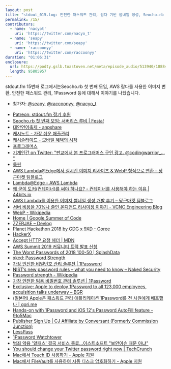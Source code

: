 ```yaml
---
layout: post
title: "stdout_015.log: 안전한 패스워드 관리, 람다 기반 썸네일 생성, Seocho.rb 첫 번재 모임"
permalink: /15/
contributors:
  - name: 'nacyot'
    uri: 'https://twitter.com/nacyo_t'
  - name: 'seapy'
    uri: 'https://twitter.com/seapy'
  - name: 'raccoonyy'
    uri: 'https://twitter.com/raccoonyy'
duration: "01:06:31"
enclosure:
  url: https://podty.gslb.toastoven.net/meta/episode_audio/513940/188843_1548862704872.mp3
  length: 95805957
---
```


stdout.fm 15번째 로그에서는Seocho.rb 첫 번째 모임, AWS 람다를 사용한 이미지 변환, 안전한 패스워드 관리, 1Password 등에   대해서 이야기를 나눴습니다.

* 참가자: [@seapy][sea], [@raccoonyy][rac], [@nacyo_t][nac]

[sea]: https://twitter.com/seapy
[rac]: https://twitter.com/raccoonyy
[nac]: https://twitter.com/nacyo_t

* [Patreon: stdout.fm 정기 후원](https://www.patreon.com/stdoutfm)
* [Seocho.rb 첫 번째 모임: 서버리스 루비 \| Festa!](https://festa.io/events/183)
* [대안언어축제 - anpshare](https://sites.google.com/site/anpshare/anpedia/altlang)
* [캐시노트 - 가장 쉬운 매출관리](https://cashnote.kr/)
* [캐시슬라이드 - 모바일 혜택의 시작](http://site.cashslide.co.kr/)
* [프로그래머스](https://programmers.co.kr/)
* [기계인간 on Twitter: "판교에서 본 프로그래머스 구인 광고. @codingwarrior_… "](https://twitter.com/John_Grib/status/1089676652156661760)
* [룩핀](https://www.lookpin.co.kr/)
* [AWS Lambda@Edge에서 실시간 이미지 리사이즈 & WebP 형식으로 변환 – 당근마켓 팀블로그](https://medium.com/daangn/lambda-edge%EB%A1%9C-%EA%B5%AC%ED%98%84%ED%95%98%EB%8A%94-on-the-fly-%EC%9D%B4%EB%AF%B8%EC%A7%80-%EB%A6%AC%EC%82%AC%EC%9D%B4%EC%A7%95-f4e5052d49f3)
* [Lambda@Edge - AWS Lambda](https://docs.aws.amazon.com/lambda/latest/dg/lambda-edge.html)
* [왜 굳이 도커(컨테이너)를 써야 하나요? - 컨테이너를 사용해야 하는 이유 \| 44bits.io](https://www.44bits.io/ko/post/why-should-i-use-docker-container)
* [AWS Lambda를 이용한 이미지 썸네일 생성 개발 후기 – 당근마켓 팀블로그](https://medium.com/daangn/aws-lambda%EB%A5%BC-%EC%9D%B4%EC%9A%A9%ED%95%9C-%EC%9D%B4%EB%AF%B8%EC%A7%80-%EC%8D%B8%EB%84%A4%EC%9D%BC-%EC%83%9D%EC%84%B1-%EA%B0%9C%EB%B0%9C-%ED%9B%84%EA%B8%B0-acc278d49980)
* [서버 비용을 70%나 줄인 온디맨드 리사이징 이야기 - VCNC Engineering Blog](http://engineering.vcnc.co.kr/2016/05/ondemand-image-resizing/)
* [WebP - Wikipedia](https://en.wikipedia.org/wiki/WebP)
* [Home \| Google Summer of Code](https://summerofcode.withgoogle.com/)
* [ZZERJAE – Devlog](https://zzerjae.github.io/)
* [Planet Hackathon 2018 by GDG x 9XD  - Goree](https://goree.io/events/3)
* [HackerX](https://hackerx.org/)
* [Accept HTTP 요청 헤더 \| MDN](https://developer.mozilla.org/ko/docs/Web/HTTP/Headers/Accept)
* [AWS Summit 2019 커뮤니티 트랙 발표 신청](https://docs.google.com/forms/d/e/1FAIpQLSdDQWz_f3GrgJafrks8P04H0NqokdeS53Da1cMSee02xeavBQ/viewform)
* [The Worst Passwords of 2018 100-50 \| SplashData](https://www.teamsid.com/100-worst-passwords-top-50/)
* [xkcd: Password Strength](https://xkcd.com/936/)
* [가장 안전한 비밀번호 관리 솔루션 \| 1Password](https://1password.com/ko/)
* [NIST’s new password rules – what you need to know – Naked Security](https://nakedsecurity.sophos.com/2016/08/18/nists-new-password-rules-what-you-need-to-know/)
* [Password strength - Wikipedia](https://en.wikipedia.org/wiki/Password_strength)
* [가장 안전한 팀용 비밀번호 관리 솔루션 \| 1Password](https://1password.com/ko/teams/)
* [Exclusive: Apple to deploy 1Password to all 123,000 employees, acquisition talks underway – BGR](https://bgr.com/2018/07/10/apple-1password-acquisition-deal/)
* [(일본어) Apple은 패스워드 관리 애플리케이션 1Password를 전 사원에게 배포했나 \| gori.me](https://gori.me/apple/apple-news/108218)
* [Hands-on with 1Password and iOS 12's Password AutoFill feature - 9to5Mac](https://9to5mac.com/2018/08/21/hands-on-password-autofill-ios-12-1password/)
* [Publisher Sign Up \| CJ Affiliate by Conversant (Formerly Commission Junction)](https://signup.cj.com/member/signup/publisher/?cid=5140517#/branded?_k=6kz3sz)
* [LessPass](https://lesspass.com/#/)
* [1Password Watchtower](https://watchtower.1password.com/)
* [범죄 악용 '알패스' 결국 서비스 종료…이스트소프트 "보안이슈 때문 아냐"](http://www.newsprime.co.kr/news/article.html?no=403295)
* [You should change your Twitter password right now \| TechCrunch](https://techcrunch.com/2018/05/03/twitter-password-bug/)
* [Mac에서 Touch ID 사용하기 - Apple 지원](https://support.apple.com/ko-kr/HT207054)
* [Mac에서 FileVault를 사용하여 시동 디스크 암호화하기 - Apple 지원](https://support.apple.com/ko-kr/HT204837)
